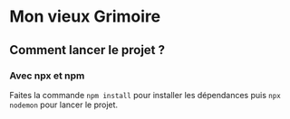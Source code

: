 # Mon vieux Grimoire


## Comment lancer le projet ? 

### Avec npx et npm 

Faites la commande `npm install` pour installer les dépendances puis `npx nodemon` pour lancer le projet. 
